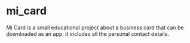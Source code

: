 # mi_card

Mi Card is a small educational project about a business card that can be downloaded as an app. It includes all the personal contact details.
